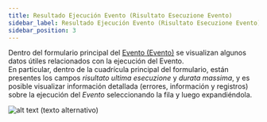 ```yaml
---
title: Resultado Ejecución Evento (Risultato Esecuzione Evento)
sidebar_label: Resultado Ejecución Evento (Risultato Esecuzione Evento)
sidebar_position: 3
---
```


Dentro del formulario principal del [Evento (Evento)](event-intro) se visualizan algunos datos útiles relacionados con la ejecución del Evento.  
En particular, dentro de la cuadrícula principal del formulario, están presentes los campos *risultato ultima esecuzione* y *durata massima*, y es posible visualizar información detallada (errores, información y registros) sobre la ejecución del *Evento* seleccionando la fila y luego expandiéndola.

![alt text (texto alternativo)](/img/it-it/applications/supervisor/supervisor15.png)
